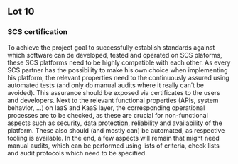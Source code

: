 ## Lot 10

### SCS certification
To achieve the project goal to successfully establish standards against which software can de developed, tested and operated on SCS plaforms, these SCS platforms need to be highly compatible with each other. As every SCS partner has the possibility to make his own choice when implementing his platform, the relevant properties need to the continuously assured using automated tests (and only do manual audits where it really can’t be avoided). This assurance should be exposed via certificates to the users and developers. Next to the relevant functional properties (APIs, system behavior, …) on IaaS and KaaS layer, the corresponding operational processes are to be checked, as these are crucial for non-functional aspects such as security, data protection, reliability and availability of the platform. These also should (and mostly can) be automated, as respective tooling is available. In the end, a few aspects will remain that might need manual audits, which can be performed using lists of criteria, check lists and audit protocols which need to be specified.